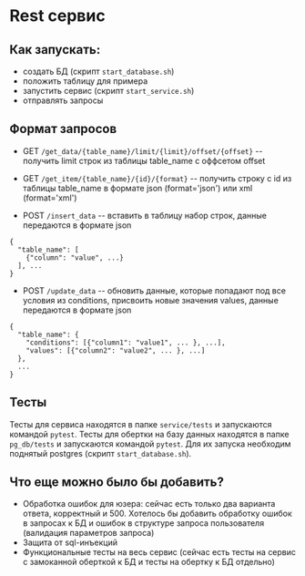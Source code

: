 # Rest сервис

## Как запускать:
* создать БД (скрипт `start_database.sh`)
* положить таблицу для примера
* запустить сервис (скрипт `start_service.sh`)
* отправлять запросы

## Формат запросов
* GET `/get_data/{table_name}/limit/{limit}/offset/{offset}` -- получить limit строк из таблицы table_name с оффсетом offset

* GET `/get_item/{table_name}/{id}/{format}` -- получить строку с id из таблицы table_name в формате json (format='json') или xml (format='xml')

* POST `/insert_data` -- вставить в таблицу набор строк, данные передаются в формате json 
```
{
  "table_name": [
    {"column": "value", ...}
  ], ...
}
```

* POST `/update_data` -- обновить данные, которые попадают под все условия из conditions, присвоить новые значения values, данные передаются в формате json
```
{
  "table_name": {
    "conditions": [{"column1": "value1", ... }, ...],
    "values": [{"column2": "value2", ... }, ...]
  },
  ...
}
```

## Тесты
Тесты для сервиса находятся в папке `service/tests` и запускаются командой `pytest`.
Тесты для обертки на базу данных находятся в папке `pg_db/tests` и запускаются командой `pytest`. Для их запуска необходим поднятый postgres (скрипт `start_database.sh`).

## Что еще можно было бы добавить?
* Обработка ошибок для юзера: сейчас есть только два варианта ответа, корректный и 500. Хотелось бы добавить обработку ошибок в запросах к БД и ошибок в структуре запроса пользователя (валидация параметров запроса)
* Защита от sql-инъекций
* Функциональные тесты на весь сервис (сейчас есть тесты на сервис с замоканной оберткой к БД и тесты на обертку к БД отдельно)
